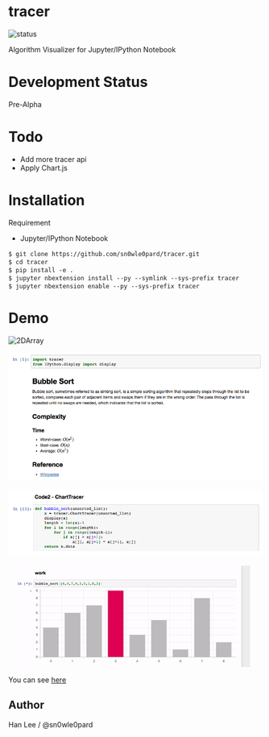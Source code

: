 # tracer
![status](https://img.shields.io/badge/status-unstable-red.svg)

Algorithm Visualizer for Jupyter/IPython Notebook

# Development Status
Pre-Alpha

# Todo
- Add more tracer api
- Apply Chart.js

# Installation
Requirement
- Jupyter/IPython Notebook

```console
$ git clone https://github.com/sn0wle0pard/tracer.git
$ cd tracer
$ pip install -e .
$ jupyter nbextension install --py --symlink --sys-prefix tracer
$ jupyter nbextension enable --py --sys-prefix tracer
```
# Demo
![2DArray](http://i.imgur.com/pRHVLcN.gif)

![BubbleSortInfo](src/bubble_info.png)

![BubbleSortCode](src/bubble_code.png)

![BubbleSortWork](src/bubble.gif)

You can see [here](https://github.com/sn0wle0pard/tracer/example)

Author
------

Han Lee / @sn0wle0pard
